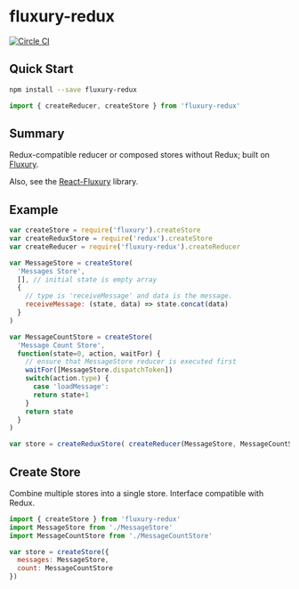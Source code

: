 # fluxury-redux

[![Circle CI](https://circleci.com/gh/FunctionFoundry/fluxury-redux/tree/master.svg?style=svg)](https://circleci.com/gh/FunctionFoundry/fluxury-redux/tree/master)

## Quick Start

```sh
npm install --save fluxury-redux
```

```js
import { createReducer, createStore } from 'fluxury-redux'
```

## Summary

Redux-compatible reducer or composed stores without Redux; built on [Fluxury](https://github.com/FunctionFoundry/fluxury).

Also, see the [React-Fluxury](https://github.com/FunctionFoundry/react-fluxury) library.

## Example

```js
var createStore = require('fluxury').createStore
var createReduxStore = require('redux').createStore
var createReducer = require('fluxury-redux').createReducer

var MessageStore = createStore(
  'Messages Store',
  [], // initial state is empty array
  {
    // type is 'receiveMessage' and data is the message.
    receiveMessage: (state, data) => state.concat(data)
  }
)

var MessageCountStore = createStore(
  'Message Count Store',
  function(state=0, action, waitFor) {
    // ensure that MessageStore reducer is executed first
    waitFor([MessageStore.dispatchToken])
    switch(action.type) {
      case 'loadMessage':
      return state+1
    }
    return state
  }
)

var store = createReduxStore( createReducer(MessageStore, MessageCountStore) )
```

## Create Store

Combine multiple stores into a single store. Interface compatible with Redux.

```js
import { createStore } from 'fluxury-redux'
import MessageStore from './MessageStore'
import MessageCountStore from './MessageCountStore'

var store = createStore({
  messages: MessageStore,
  count: MessageCountStore
})
```
